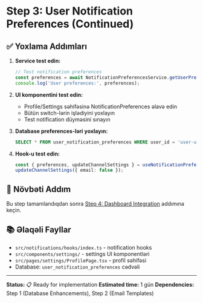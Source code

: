 # Step 3: User Notification Preferences (Continued)

## ✅ Yoxlama Addımları

1. **Service test edin:**
   ```typescript
   // Test notification preferences
   const preferences = await NotificationPreferencesService.getUserPreferences(userId);
   console.log('User preferences:', preferences);
   ```

2. **UI komponentini test edin:**
   - Profile/Settings səhifəsinə NotificationPreferences əlavə edin
   - Bütün switch-lərin işlədiyini yoxlayın
   - Test notification düyməsini sınayın

3. **Database preferences-ləri yoxlayın:**
   ```sql
   SELECT * FROM user_notification_preferences WHERE user_id = 'user-uuid';
   ```

4. **Hook-u test edin:**
   ```typescript
   const { preferences, updateChannelSettings } = useNotificationPreferences(userId);
   updateChannelSettings({ email: false });
   ```

## 🔄 Növbəti Addım

Bu step tamamlandıqdan sonra [Step 4: Dashboard Integration](./04-dashboard-integration.md) addımına keçin.

## 📚 Əlaqəli Fayllar

- `src/notifications/hooks/index.ts` - notification hooks
- `src/components/settings/` - settings UI komponentləri
- `src/pages/settings/ProfilePage.tsx` - profil səhifəsi
- Database: `user_notification_preferences` cədvəli

---

**Status:** 📋 Ready for implementation
**Estimated time:** 1 gün
**Dependencies:** Step 1 (Database Enhancements), Step 2 (Email Templates)